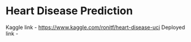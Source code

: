 # Heart Disease Prediction
Kaggle link - https://www.kaggle.com/ronitf/heart-disease-uci
Deployed link - 
